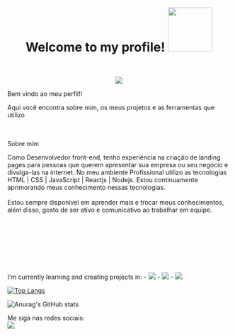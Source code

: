 <h1 align = "center" >Welcome to my profile! <img width="100" src="https://media1.giphy.com/media/3pTZ5pUYLUHh6/giphy.gif?cid=ecf05e47atdzzfkkfr5ks0ez50s1tkfvqs82rygd6m9i4jmv&rid=giphy.gif&ct=s" /></h1>
<br/>
<p align="center">
  <a href="https://github.com/DenverCoder1/readme-typing-svg"><img src="https://readme-typing-svg.herokuapp.com?font=Time+New+Roman&color=cyan&size=25&center=true&vCenter=true&width=600&height=100&lines=Desenvolvedor+Front-End;Buscando+sempre+constante+evolução;"></a>
</p>
Bem vindo ao meu perfil!!
<br/>
<p>Aqui você encontra sobre mim, os meus projetos e as ferramentas que utilizo</p>
<br/>
<br>
Sobre mim
<p>Como Desenvolvedor front-end, tenho experiência na criação de landing pages para pessoas que querem apresentar sua empresa ou seu negócio e divulga-las na internet. No meu ambiente Profissional utilizo as tecnologias HTML | CSS | JavaScript | Reactjs | Nodejs. Estou continuamente aprimorando meus conhecimento nessas tecnologias.<br>
<br>
  Estou sempre disponível em aprender mais e trocar meus conhecimentos, além disso, gosto de ser ativo e comunicativo ao trabalhar em equipe.</p>

<br>
<br>
<br>
<br>
<br>
<br>
<br>
I'm currently learning and creating projects in:
- <img src="https://img.shields.io/badge/HTML5-E34F26?style=for-the-badge&logo=html5&logoColor=white" />
- <img src="https://img.shields.io/badge/CSS3-1572B6?style=for-the-badge&logo=css3&logoColor=white" />
- <img src="https://img.shields.io/badge/JavaScript-323330?style=for-the-badge&logo=javascript&logoColor=F7DF1E" />
<br>

[![Top Langs](https://github-readme-stats.vercel.app/api/top-langs/?username=RaphaelFiais)](https://github.com/anuraghazra/github-readme-stats)

![Anurag's GitHub stats](https://github-readme-stats.vercel.app/api?username=RaphaelFiais&show_icons=true&theme=dark)

Me siga nas redes sociais:
<br>
<a href="https://www.instagram.com/raphaelfiais/" ><img src="https://img.shields.io/badge/Instagram-E4405F?style=for-the-badge&logo=instagram&logoColor=white"/> </a>
<br>
